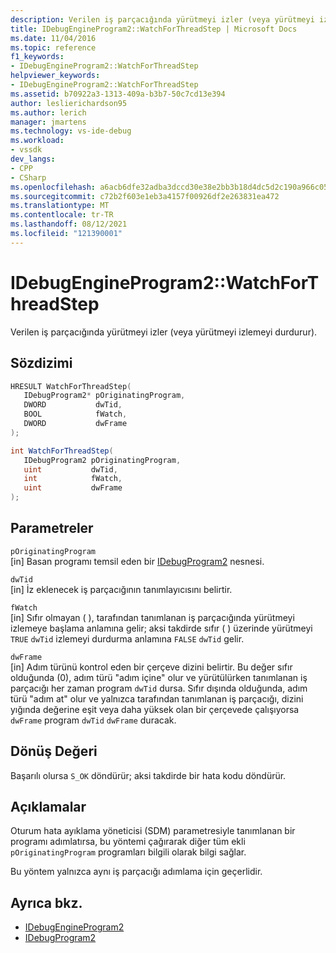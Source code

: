 ```yaml
---
description: Verilen iş parçacığında yürütmeyi izler (veya yürütmeyi izlemeyi durdurur).
title: IDebugEngineProgram2::WatchForThreadStep | Microsoft Docs
ms.date: 11/04/2016
ms.topic: reference
f1_keywords:
- IDebugEngineProgram2::WatchForThreadStep
helpviewer_keywords:
- IDebugEngineProgram2::WatchForThreadStep
ms.assetid: b70922a3-1313-409a-b3b7-50c7cd13e394
author: leslierichardson95
ms.author: lerich
manager: jmartens
ms.technology: vs-ide-debug
ms.workload:
- vssdk
dev_langs:
- CPP
- CSharp
ms.openlocfilehash: a6acb6dfe32adba3dccd30e38e2bb3b18d4dc5d2c190a966c05beb34df7395a3
ms.sourcegitcommit: c72b2f603e1eb3a4157f00926df2e263831ea472
ms.translationtype: MT
ms.contentlocale: tr-TR
ms.lasthandoff: 08/12/2021
ms.locfileid: "121390001"
---
```

# <a name="idebugengineprogram2watchforthreadstep"></a>IDebugEngineProgram2::WatchForThreadStep
Verilen iş parçacığında yürütmeyi izler (veya yürütmeyi izlemeyi durdurur).

## <a name="syntax"></a>Sözdizimi

```cpp
HRESULT WatchForThreadStep( 
   IDebugProgram2* pOriginatingProgram,
   DWORD           dwTid,
   BOOL            fWatch,
   DWORD           dwFrame
);
```

```csharp
int WatchForThreadStep( 
   IDebugProgram2 pOriginatingProgram,
   uint           dwTid,
   int            fWatch,
   uint           dwFrame
);
```

## <a name="parameters"></a>Parametreler
`pOriginatingProgram`\
[in] Basan programı temsil eden bir [IDebugProgram2](../../../extensibility/debugger/reference/idebugprogram2.md) nesnesi.

`dwTid`\
[in] İz eklenecek iş parçacığının tanımlayıcısını belirtir.

`fWatch`\
[in] Sıfır olmayan ( ), tarafından tanımlanan iş parçacığında yürütmeyi izlemeye başlama anlamına gelir; aksi takdirde sıfır ( ) üzerinde yürütmeyi `TRUE` `dwTid` izlemeyi durdurma anlamına `FALSE` `dwTid` gelir.

`dwFrame`\
[in] Adım türünü kontrol eden bir çerçeve dizini belirtir. Bu değer sıfır olduğunda (0), adım türü "adım içine" olur ve yürütülürken tanımlanan iş parçacığı her zaman program `dwTid` dursa. Sıfır dışında olduğunda, adım türü "adım at" olur ve yalnızca tarafından tanımlanan iş parçacığı, dizini yığında değerine eşit veya daha yüksek olan bir çerçevede çalışıyorsa `dwFrame` program `dwTid` `dwFrame` duracak.

## <a name="return-value"></a>Dönüş Değeri
 Başarılı olursa `S_OK` döndürür; aksi takdirde bir hata kodu döndürür.

## <a name="remarks"></a>Açıklamalar
 Oturum hata ayıklama yöneticisi (SDM) parametresiyle tanımlanan bir programı adımlatırsa, bu yöntemi çağırarak diğer tüm ekli `pOriginatingProgram` programları bilgili olarak bilgi sağlar.

 Bu yöntem yalnızca aynı iş parçacığı adımlama için geçerlidir.

## <a name="see-also"></a>Ayrıca bkz.
- [IDebugEngineProgram2](../../../extensibility/debugger/reference/idebugengineprogram2.md)
- [IDebugProgram2](../../../extensibility/debugger/reference/idebugprogram2.md)
